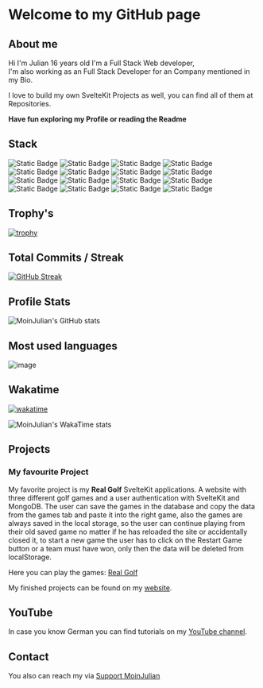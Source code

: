 # Welcome to my GitHub page

## About me

Hi I'm Julian 16 years old 
I'm a Full Stack Web developer,  
I'm also working as an Full Stack Developer for an Company mentioned in my Bio.

I love to build my own SvelteKit Projects as well, you can find all of them at Repositories.

**Have fun exploring my Profile or reading the Readme**

## Stack

![Static Badge](https://img.shields.io/badge/SvelteKit-orangered?style=for-the-badge&logo=svelte&labelColor=grey) ![Static Badge](https://img.shields.io/badge/Svelte-orangered?style=for-the-badge&logo=svelte&labelColor=grey) ![Static Badge](https://img.shields.io/badge/Typescript-blue?style=for-the-badge&logo=typescript&labelColor=grey) ![Static Badge](https://img.shields.io/badge/JavaScript-yellow?style=for-the-badge&logo=javascript&labelColor=grey) ![Static Badge](https://img.shields.io/badge/Sass-pink?style=for-the-badge&logo=sass&labelColor=grey) ![Static Badge](https://img.shields.io/badge/CSS-purple?style=for-the-badge&logo=css3&labelColor=grey) ![Static Badge](https://img.shields.io/badge/MongoDB-green?style=for-the-badge&logo=mongodb&labelColor=grey) ![Static Badge](https://img.shields.io/badge/GitHub-lightgrey?style=for-the-badge&logo=github&labelColor=grey) ![Static Badge](https://img.shields.io/badge/VSCode-blue?style=for-the-badge&logo=visualstudiocode&labelColor=grey)  ![Static Badge](https://img.shields.io/badge/Netlify-teal?style=for-the-badge&logo=netlify&labelColor=grey) ![Static Badge](https://img.shields.io/badge/Contao-orange?style=for-the-badge&logo=contao&labelColor=grey)  ![Static Badge](https://img.shields.io/badge/Python-blue?style=for-the-badge&logo=python&labelColor=grey) ![Static Badge](https://img.shields.io/badge/Java-brown?style=for-the-badge&logo=openjdk&labelColor=grey) ![Static Badge](https://img.shields.io/badge/Astro-purple?style=for-the-badge&logo=astro&labelColor=grey) ![Static Badge](https://img.shields.io/badge/Markdown-darkblue?style=for-the-badge&logo=markdown&labelColor=grey) ![Static Badge](https://img.shields.io/badge/Vue-teal?style=for-the-badge&logo=vue.js&labelColor=grey)

## Trophy's

[![trophy](https://github-profile-trophy.vercel.app/?username=moinjulian&row=4&column=3&theme=onedark)](https://github.com/ryo-ma/github-profile-trophy)

## Total Commits / Streak

[![GitHub Streak](https://streak-stats.demolab.com?user=MoinJulian&theme=dark&mode=weekly)](https://git.io/streak-stats)

## Profile Stats

![MoinJulian's GitHub stats](https://github-readme-stats.vercel.app/api?username=moinjulian&show_icons=true&theme=dark&show=prs_merged,prs_merged_percentage&include_all_commits=true)

## Most used languages

![image](https://github-readme-stats.vercel.app/api/top-langs/?username=moinjulian&layout=compact&langs_count=20&theme=dark)

## Wakatime

[![wakatime](https://wakatime.com/badge/user/018ccaa9-f0b8-42e9-bc4d-e8b95ef0e79a.svg)](https://wakatime.com/@018ccaa9-f0b8-42e9-bc4d-e8b95ef0e79a)

![MoinJulian's WakaTime stats](https://github-readme-stats.vercel.app/api/wakatime?username=moinjulian\&layout=compact&theme=dark)

## Projects

### My favourite Project

My favorite project is my **Real Golf** SvelteKit applications. 
A website with three different golf games and a user authentication with SvelteKit 
and MongoDB. The user can save the games in the database and copy the data from the 
games tab and paste it into the right game, also the games are always saved in the local 
storage, so the user can continue playing from their old saved game no matter if he has
reloaded the site or accidentally closed it, to start a new game the user has to click 
on the Restart Game button or a team must have won, only then the data will be deleted 
from localStorage.

Here you can play the games: [Real Golf](https://realgolf.games)

My finished projects can be found on my [website](https://moinjulian.com).

## YouTube

In case you know German you can find tutorials on my [YouTube channel](https://www.youtube.com/@moinjulian).

## Contact

You also can reach my via [Support MoinJulian](support@moinjulian.com)
